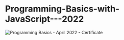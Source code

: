 # Programming-Basics-with-JavaScript---2022

![Programming Basics - April 2022 - Certificate](https://user-images.githubusercontent.com/103427078/171037684-b4e969d5-f0e5-4b7b-8c73-23ad931f0883.jpeg)
